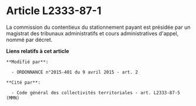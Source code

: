 # Article L2333-87-1

La commission du contentieux du stationnement payant est présidée par un magistrat des tribunaux administratifs et cours
administratives d'appel, nommé par décret.

**Liens relatifs à cet article**

	**Modifié par**:

	  - ORDONNANCE n°2015-401 du 9 avril 2015 - art. 2

	**Cité par**:

	  - Code général des collectivités territoriales - art. L2333-87-5 (MMN)
